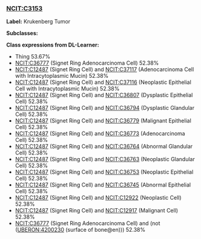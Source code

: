 
### [NCIT:C3153](http://purl.obolibrary.org/obo/NCIT_C3153)
**Label:** Krukenberg Tumor

**Subclasses:** 

**Class expressions from DL-Learner:**

- Thing 53.67%
- [NCIT:C36777](http://purl.obolibrary.org/obo/NCIT_C36777) (Signet Ring Adenocarcinoma Cell) 52.38%
- [NCIT:C12487](http://purl.obolibrary.org/obo/NCIT_C12487) (Signet Ring Cell) and [NCIT:C37117](http://purl.obolibrary.org/obo/NCIT_C37117) (Adenocarcinoma Cell with Intracytoplasmic Mucin) 52.38%
- [NCIT:C12487](http://purl.obolibrary.org/obo/NCIT_C12487) (Signet Ring Cell) and [NCIT:C37116](http://purl.obolibrary.org/obo/NCIT_C37116) (Neoplastic Epithelial Cell with Intracytoplasmic Mucin) 52.38%
- [NCIT:C12487](http://purl.obolibrary.org/obo/NCIT_C12487) (Signet Ring Cell) and [NCIT:C36807](http://purl.obolibrary.org/obo/NCIT_C36807) (Dysplastic Epithelial Cell) 52.38%
- [NCIT:C12487](http://purl.obolibrary.org/obo/NCIT_C12487) (Signet Ring Cell) and [NCIT:C36794](http://purl.obolibrary.org/obo/NCIT_C36794) (Dysplastic Glandular Cell) 52.38%
- [NCIT:C12487](http://purl.obolibrary.org/obo/NCIT_C12487) (Signet Ring Cell) and [NCIT:C36779](http://purl.obolibrary.org/obo/NCIT_C36779) (Malignant Epithelial Cell) 52.38%
- [NCIT:C12487](http://purl.obolibrary.org/obo/NCIT_C12487) (Signet Ring Cell) and [NCIT:C36773](http://purl.obolibrary.org/obo/NCIT_C36773) (Adenocarcinoma Cell) 52.38%
- [NCIT:C12487](http://purl.obolibrary.org/obo/NCIT_C12487) (Signet Ring Cell) and [NCIT:C36764](http://purl.obolibrary.org/obo/NCIT_C36764) (Abnormal Glandular Cell) 52.38%
- [NCIT:C12487](http://purl.obolibrary.org/obo/NCIT_C12487) (Signet Ring Cell) and [NCIT:C36763](http://purl.obolibrary.org/obo/NCIT_C36763) (Neoplastic Glandular Cell) 52.38%
- [NCIT:C12487](http://purl.obolibrary.org/obo/NCIT_C12487) (Signet Ring Cell) and [NCIT:C36753](http://purl.obolibrary.org/obo/NCIT_C36753) (Neoplastic Epithelial Cell) 52.38%
- [NCIT:C12487](http://purl.obolibrary.org/obo/NCIT_C12487) (Signet Ring Cell) and [NCIT:C36745](http://purl.obolibrary.org/obo/NCIT_C36745) (Abnormal Epithelial Cell) 52.38%
- [NCIT:C12487](http://purl.obolibrary.org/obo/NCIT_C12487) (Signet Ring Cell) and [NCIT:C12922](http://purl.obolibrary.org/obo/NCIT_C12922) (Neoplastic Cell) 52.38%
- [NCIT:C12487](http://purl.obolibrary.org/obo/NCIT_C12487) (Signet Ring Cell) and [NCIT:C12917](http://purl.obolibrary.org/obo/NCIT_C12917) (Malignant Cell) 52.38%
- [NCIT:C36777](http://purl.obolibrary.org/obo/NCIT_C36777) (Signet Ring Adenocarcinoma Cell) and (not ([UBERON:4200230](http://purl.obolibrary.org/obo/UBERON_4200230) (surface of bone@en))) 52.38%


